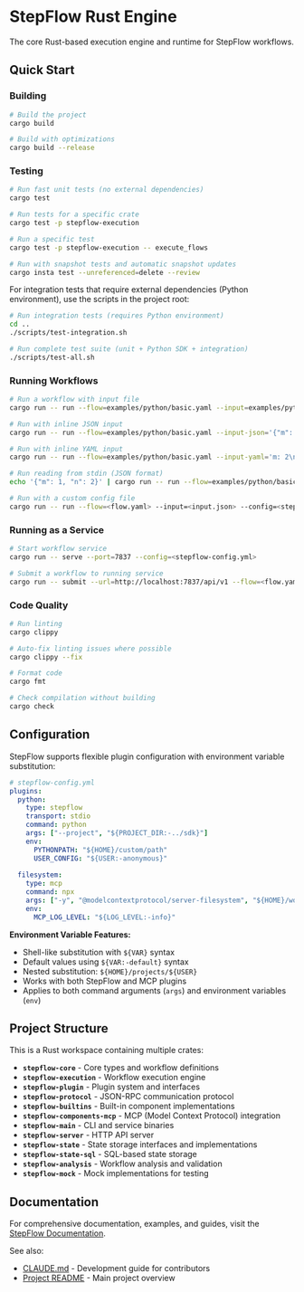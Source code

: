 # StepFlow Rust Engine

The core Rust-based execution engine and runtime for StepFlow workflows.

## Quick Start

### Building

```bash
# Build the project
cargo build

# Build with optimizations
cargo build --release
```

### Testing

```bash
# Run fast unit tests (no external dependencies)
cargo test

# Run tests for a specific crate
cargo test -p stepflow-execution

# Run a specific test
cargo test -p stepflow-execution -- execute_flows

# Run with snapshot tests and automatic snapshot updates
cargo insta test --unreferenced=delete --review
```

For integration tests that require external dependencies (Python environment), use the scripts in the project root:

```bash
# Run integration tests (requires Python environment)
cd ..
./scripts/test-integration.sh

# Run complete test suite (unit + Python SDK + integration)
./scripts/test-all.sh
```

### Running Workflows

```bash
# Run a workflow with input file
cargo run -- run --flow=examples/python/basic.yaml --input=examples/python/input1.json

# Run with inline JSON input
cargo run -- run --flow=examples/python/basic.yaml --input-json='{"m": 3, "n": 4}'

# Run with inline YAML input
cargo run -- run --flow=examples/python/basic.yaml --input-yaml='m: 2\nn: 7'

# Run reading from stdin (JSON format)
echo '{"m": 1, "n": 2}' | cargo run -- run --flow=examples/python/basic.yaml --format=json

# Run with a custom config file
cargo run -- run --flow=<flow.yaml> --input=<input.json> --config=<stepflow-config.yml>
```

### Running as a Service

```bash
# Start workflow service
cargo run -- serve --port=7837 --config=<stepflow-config.yml>

# Submit a workflow to running service
cargo run -- submit --url=http://localhost:7837/api/v1 --flow=<flow.yaml> --input=<input.json>
```

### Code Quality

```bash
# Run linting
cargo clippy

# Auto-fix linting issues where possible
cargo clippy --fix

# Format code
cargo fmt

# Check compilation without building
cargo check
```

## Configuration

StepFlow supports flexible plugin configuration with environment variable substitution:

```yaml
# stepflow-config.yml
plugins:
  python:
    type: stepflow
    transport: stdio
    command: python
    args: ["--project", "${PROJECT_DIR:-../sdk}"]
    env:
      PYTHONPATH: "${HOME}/custom/path"
      USER_CONFIG: "${USER:-anonymous}"
  
  filesystem:
    type: mcp
    command: npx
    args: ["-y", "@modelcontextprotocol/server-filesystem", "${HOME}/workspace"]
    env:
      MCP_LOG_LEVEL: "${LOG_LEVEL:-info}"
```

**Environment Variable Features:**
- Shell-like substitution with `${VAR}` syntax
- Default values using `${VAR:-default}` syntax
- Nested substitution: `${HOME}/projects/${USER}`
- Works with both StepFlow and MCP plugins
- Applies to both command arguments (`args`) and environment variables (`env`)

## Project Structure

This is a Rust workspace containing multiple crates:

- **`stepflow-core`** - Core types and workflow definitions
- **`stepflow-execution`** - Workflow execution engine
- **`stepflow-plugin`** - Plugin system and interfaces
- **`stepflow-protocol`** - JSON-RPC communication protocol
- **`stepflow-builtins`** - Built-in component implementations
- **`stepflow-components-mcp`** - MCP (Model Context Protocol) integration
- **`stepflow-main`** - CLI and service binaries
- **`stepflow-server`** - HTTP API server
- **`stepflow-state`** - State storage interfaces and implementations
- **`stepflow-state-sql`** - SQL-based state storage
- **`stepflow-analysis`** - Workflow analysis and validation
- **`stepflow-mock`** - Mock implementations for testing

## Documentation

For comprehensive documentation, examples, and guides, visit the [StepFlow Documentation](https://fuzzy-journey-4j3y1we.pages.github.io/).

See also:
- [CLAUDE.md](../CLAUDE.md) - Development guide for contributors
- [Project README](../README.md) - Main project overview